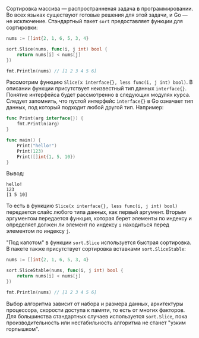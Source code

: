 Сортировка массива — распространненая задача в программировании. Во всех языках существуют готовые решения для этой задачи, и Go — не исключение. Стандартный пакет `sort` предоставляет функции для сортировки:

```go
nums := []int{2, 1, 6, 5, 3, 4}

sort.Slice(nums, func(i, j int) bool {
	return nums[i] < nums[j]
})

fmt.Println(nums) // [1 2 3 4 5 6]
```

Рассмотрим функцию `Slice(x interface{}, less func(i, j int) bool)`. В описании функции присутствует неизвестный тип данных `interface{}`. Понятие интерфейса будет рассмотренно в следующих модулях курса. Следует запомнить, что пустой интерфейс `interface{}` в Go означает тип данных, под который подходит любой другой тип. Например:

```go
func Print(arg interface{}) {
	fmt.Println(arg)
}

func main() {
	Print("hello!")
	Print(123)
	Print([]int{1, 5, 10})
}
```

Вывод:

```text
hello!
123
[1 5 10]
```

То есть в функцию `Slice(x interface{}, less func(i, j int) bool)` передается слайс любого типа данных, как первый аргумент. Вторым аргументом передается функция, которая берет элементы по индексу и определяет должен ли элемент по индексу `i` находиться перед элементом по индексу `j`.

"Под капотом" в функции `sort.Slice` используется быстрая сортировка. В пакете также присутствует сортировка вставками `sort.SliceStable`:

```go
nums := []int{2, 1, 6, 5, 3, 4}

sort.SliceStable(nums, func(i, j int) bool {
	return nums[i] < nums[j]
})

fmt.Println(nums) // [1 2 3 4 5 6]
```

Выбор алгоритма зависит от набора и размера данных, архитектуры процессора, скорости доступа к памяти, то есть от многих факторов. Для большинства стандартных случаев используется `sort.Slice`, пока производительность или нестабильность алгоритма не станет "узким горлышком".
